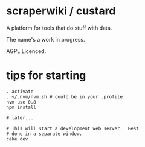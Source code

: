 # scraperwiki / custard #

A platform for tools that do stuff with data.

The name's a work in progress.

AGPL Licenced.

# tips for starting

    . activate
    . ~/.nvm/nvm.sh # could be in your .profile
    nvm use 0.8
    npm install

    # later...

    # This will start a development web server.  Best
    # done in a separate window.
    cake dev
